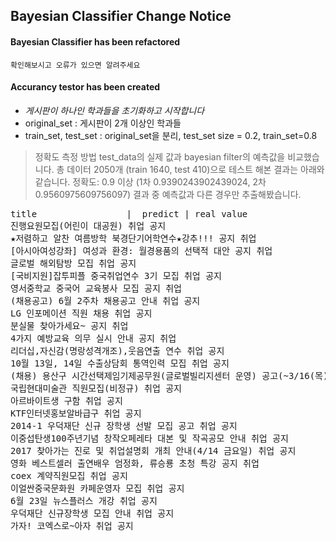 ## Bayesian Classifier Change Notice

#### Bayesian Classifier has been refactored
    확인해보시고 오류가 있으면 알려주세요

#### Accurancy testor has been created
 + *게시판이 하나인 학과들을 초기화하고 시작합니다*
 + original_set : 게시판이 2개 이상인 학과들
 + train_set, test_set : original_set을 분리, test_set size = 0.2, train_set=0.8

> 정확도 측정 방법
test_data의 실제 값과 bayesian filter의 예측값을 비교했습니다.
총 데이터 2050개 (train 1640, test 410)으로 테스트 해본 결과는 아래와 같습니다.
정확도: 0.9 이상 (1차 0.9390243902439024, 2차 0.9560975609756097)
결과 중 예측값과 다른 경우만 추출해봤습니다.

<pre>
title                 |  predict | real value
진행요원모집(어린이 대공원) 취업 공지
★저렴하고 알찬 여름방학 북경단기어학연수★강추!!! 공지 취업
[아시아여성강좌] 여성과 환경: 월경용품의 선택적 대안 공지 취업
글로벌 해외탐방 모집 취업 공지
[국비지원]잡투피플 중국취업연수 3기 모집 취업 공지
영서중학교 중국어 교육봉사 모집 공지 취업
(채용공고) 6월 2주차 채용공고 안내 취업 공지
LG 인포메이션 직원 채용 취업 공지
분실물 찾아가세요~ 공지 취업
4가지 예방교육 의무 실시 안내 공지 취업
리더십,자신감(명랑성격개조),웃음연출 연수 취업 공지
10월 13일, 14일 수출상담회 통역인력 모집 취업 공지
(채용) 용산구 시간선택제임기제공무원(글로벌빌리지센터 운영) 공고(~3/16(목)) 취업 공지
국립현대미술관 직원모집(비정규) 취업 공지
아르바이트생 구함 취업 공지
KTF인터넷홍보알바급구 취업 공지
2014-1 우덕재단 신규 장학생 선발 모집 공고 취업 공지
이중섭탄생100주년기념 창작오페레타 대본 및 작곡공모 안내 취업 공지
2017 찾아가는 진로 및 취업설명회 개최 안내(4/14 금요일) 취업 공지
영화 베스트셀러 출연배우 엄정화, 류승룡 초청 특강 공지 취업
coex 계약직원모집 취업 공지
이얼싼중국문화원 카페운영자 모집 취업 공지
6월 23일 뉴스플러스 개강 취업 공지
우덕재단 신규장학생 모집 안내 취업 공지
가자! 코엑스로~아자 취업 공지
</pre>

